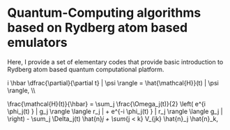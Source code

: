 # Quantum-Computing algorithms based on Rydberg atom based emulators

Here, I provide a set of elementary codes that provide basic introduction to Rydberg atom based quantum computational platform. 

i \hbar \dfrac{\partial}{\partial t} | \psi \rangle = \hat{\mathcal{H}}(t) | \psi \rangle,  \\\

\frac{\mathcal{H}(t)}{\hbar} = \sum_j \frac{\Omega_j(t)}{2} \left( e^{i \phi_j(t) } | g_j \rangle  \langle r_j | + e^{-i \phi_j(t) } | r_j \rangle  \langle g_j | \right) - \sum_j \Delta_j(t) \hat{n}_j + \sum_{j < k} V_{jk} \hat{n}_j \hat{n}_k,
